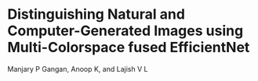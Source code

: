 # Distinguishing Natural and Computer-Generated Images using Multi-Colorspace fused EfficientNet
Manjary P Gangan, Anoop K, and Lajish V L

